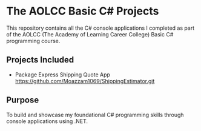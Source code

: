 # The AOLCC Basic C# Projects

This repository contains all the C# console applications I completed as part of the AOLCC (The Academy of Learning Career College) Basic C# programming course.

## Projects Included
- Package Express Shipping Quote App https://github.com/Moazzam1069/ShippingEstimator.git

## Purpose
To build and showcase my foundational C# programming skills through console applications using .NET.


